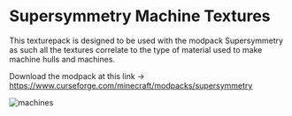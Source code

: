 # Supersymmetry Machine Textures
This texturepack is designed to be used with the modpack Supersymmetry as such all the textures correlate to the type of material used to make machine hulls and machines.

Download the modpack at this link -> https://www.curseforge.com/minecraft/modpacks/supersymmetry

![machines](https://github.com/jude123412/Supersymmetry-Machine-Casing-Textures/assets/104434396/59c7a8ea-7411-493b-8c70-4cdcd50a2a66)
